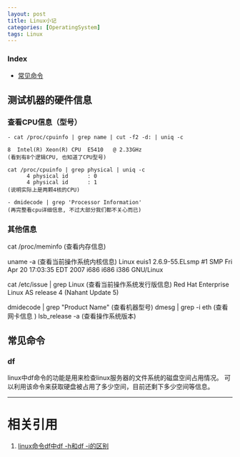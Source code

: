 ```yaml
---
layout: post
title: Linux小记
categories: [OperatingSystem]
tags: Linux
---
```


### Index
<!-- TOC -->
- [常见命令](#常见命令)
<!-- /TOC -->

## 测试机器的硬件信息

### 查看CPU信息（型号）
```
- cat /proc/cpuinfo | grep name | cut -f2 -d: | uniq -c

8  Intel(R) Xeon(R) CPU  E5410   @ 2.33GHz 
(看到有8个逻辑CPU, 也知道了CPU型号) 

cat /proc/cpuinfo | grep physical | uniq -c 
      4 physical id      : 0 
      4 physical id      : 1 
(说明实际上是两颗4核的CPU) 

- dmidecode | grep 'Processor Information' 
(再完整看cpu详细信息, 不过大部分我们都不关心而已)
```

### 其他信息
cat /proc/meminfo (查看内存信息)

uname -a (查看当前操作系统内核信息) 
Linux euis1 2.6.9-55.ELsmp #1 SMP Fri Apr 20 17:03:35 EDT 2007 i686 i686 i386 GNU/Linux 

cat /etc/issue | grep Linux (查看当前操作系统发行版信息) 
Red Hat Enterprise Linux AS release 4 (Nahant Update 5) 

dmidecode | grep "Product Name" (查看机器型号)
dmesg | grep -i eth (查看网卡信息 )
lsb_release -a (查看操作系统版本)


## 常见命令

### df 
linux中df命令的功能是用来检查linux服务器的文件系统的磁盘空间占用情况。
可以利用该命令来获取硬盘被占用了多少空间，目前还剩下多少空间等信息。




---
# 相关引用
1. [linux命令df中df -h和df -i的区别](https://www.cnblogs.com/jxhd1/p/6700300.html)